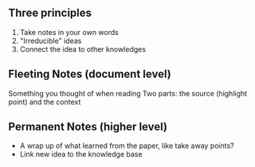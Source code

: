 ## Three principles
1. Take notes in your own words
2. "Irreducible" ideas
3. Connect the idea to other knowledges

## Fleeting Notes (document level)
Something you thought of when reading
Two parts: the source (highlight point) and the context 

## Permanent Notes (higher level)
- A wrap up of what learned from the paper, like take away points?
- Link new idea to the knowledge base
